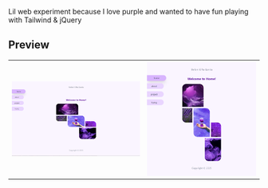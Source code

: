 Lil web experiment because I love purple and wanted to have fun playing with Tailwind & jQuery

## Preview

<table>
  <tr>
    <td><img src="./screenshot.png" alt="Screenshot 1" width="100%"></td>
    <td><img src="./screenshot-r.png" alt="Screenshot 2" width="100%"></td>
  </tr>
</table>
